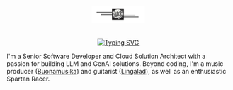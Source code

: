 <div align="center">
 <img src="./bar.jpg" alt="Profile Image" width="120" />   

</div>
<br/>

<div align="center">
 
   [![Typing SVG](https://readme-typing-svg.demolab.com?font=Fredoka&pause=800&color=051319&width=200&lines=Hi%2C+I'm+Luca;Love%2C+Code+and+Play)](https://git.io/typing-svg)
</div>
<div align="left">

I'm a Senior Software Developer and Cloud Solution Architect with a passion for building LLM and GenAI solutions. 
Beyond coding, I'm a music producer ([Buonamusika](https://www.instagram.com/buonamusika/?hl=en)) and guitarist ([Lingalad](https://it.wikipedia.org/wiki/Lingalad)), as well as an enthusiastic Spartan Racer.
   
</div>
<br/>



